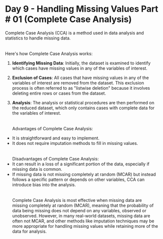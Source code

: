 <h1>Day 9 - Handling Missing Values Part # 01 (Complete Case Analysis)</h1>


Complete Case Analysis (CCA) is a method used in data analysis and statistics to handle missing data.
<br><br><br>
Here's how Complete Case Analysis works:
<br>
1. **Identifying Missing Data**: Initially, the dataset is examined to identify which cases have missing values in any of the variables of interest.<br>

2. **Exclusion of Cases**: All cases that have missing values in any of the variables of interest are removed from the dataset. This exclusion process is often referred to as "listwise deletion" because it involves deleting entire rows or cases from the dataset.<br>

3. **Analysis**: The analysis or statistical procedures are then performed on the reduced dataset, which only contains cases with complete data for the variables of interest.<br>
<br><br>
Advantages of Complete Case Analysis:
- It is straightforward and easy to implement.
- It does not require imputation methods to fill in missing values.
<br><br><br>
Disadvantages of Complete Case Analysis:
- It can result in a loss of a significant portion of the data, especially if missing data is common.
- If missing data is not missing completely at random (MCAR) but instead follows a specific pattern or depends on other variables, CCA can introduce bias into the analysis.
<br><br><br>
Complete Case Analysis is most effective when missing data are missing completely at random (MCAR), meaning that the probability of data being missing does not depend on any variables, observed or unobserved. However, in many real-world datasets, missing data are often not MCAR, and other methods like imputation techniques may be more appropriate for handling missing values while retaining more of the data for analysis.
